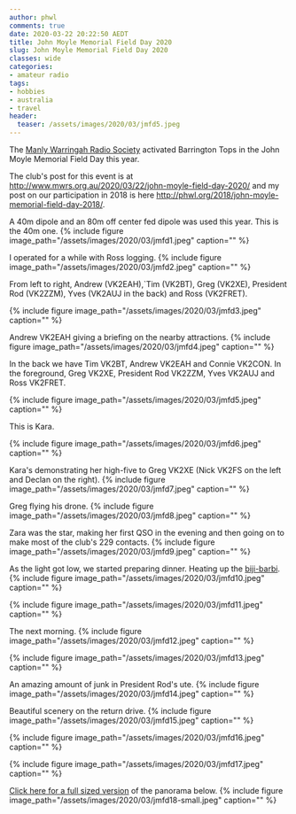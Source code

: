 ```yaml
---
author: phwl
comments: true
date: 2020-03-22 20:22:50 AEDT
title: John Moyle Memorial Field Day 2020
slug: John Moyle Memorial Field Day 2020
classes: wide
categories:
- amateur radio
tags:
- hobbies
- australia
- travel
header:
  teaser: /assets/images/2020/03/jmfd5.jpeg
---
```

The [Manly Warringah Radio Society](https://www.mwrs.org.au/) activated
Barrington Tops in the John Moyle Memorial Field Day this year.

<!-- more -->

The club's post for this event is at
<http://www.mwrs.org.au/2020/03/22/john-moyle-field-day-2020/> and
my post on our participation in 2018 is here
<http://phwl.org/2018/john-moyle-memorial-field-day-2018/>.

A 40m dipole and an 80m off center fed dipole was used this year. This is
the 40m one.
{% include figure image_path="/assets/images/2020/03/jmfd1.jpeg" caption="" %}

I operated for a while with Ross logging.
{% include figure image_path="/assets/images/2020/03/jmfd2.jpeg" caption="" %}

From left to right, Andrew (VK2EAH),`Tim (VK2BT), Greg (VK2XE), President Rod (VK2ZZM), Yves (VK2AUJ in the back) and Ross (VK2FRET).

{% include figure image_path="/assets/images/2020/03/jmfd3.jpeg" caption="" %}

Andrew VK2EAH giving a briefing on the nearby attractions.
{% include figure image_path="/assets/images/2020/03/jmfd4.jpeg" caption="" %}

In the back we have Tim VK2BT, Andrew VK2EAH and Connie VK2CON. In the foreground, Greg VK2XE, President Rod VK2ZZM, Yves VK2AUJ and Ross VK2FRET.

{% include figure image_path="/assets/images/2020/03/jmfd5.jpeg" caption="" %}

This is Kara.

{% include figure image_path="/assets/images/2020/03/jmfd6.jpeg" caption="" %}

Kara's demonstrating her high-five to Greg VK2XE (Nick VK2FS on the left
and Declan on the right).
{% include figure image_path="/assets/images/2020/03/jmfd7.jpeg" caption="" %}

Greg flying his drone.
{% include figure image_path="/assets/images/2020/03/jmfd8.jpeg" caption="" %}

Zara was the star, making her first QSO in the evening and then going on
to make most of the club's 229 contacts.
{% include figure image_path="/assets/images/2020/03/jmfd9.jpeg" caption="" %}

As the light got low, we started preparing dinner. Heating up the 
[biji-barbi](https://biji-barbi.com.au/).
{% include figure image_path="/assets/images/2020/03/jmfd10.jpeg" caption="" %}

{% include figure image_path="/assets/images/2020/03/jmfd11.jpeg" caption="" %}

The next morning.
{% include figure image_path="/assets/images/2020/03/jmfd12.jpeg" caption="" %}

{% include figure image_path="/assets/images/2020/03/jmfd13.jpeg" caption="" %}

An amazing amount of junk in President Rod's ute.
{% include figure image_path="/assets/images/2020/03/jmfd14.jpeg" caption="" %}

Beautiful scenery on the return drive.
{% include figure image_path="/assets/images/2020/03/jmfd15.jpeg" caption="" %}

{% include figure image_path="/assets/images/2020/03/jmfd16.jpeg" caption="" %}

{% include figure image_path="/assets/images/2020/03/jmfd17.jpeg" caption="" %}

[Click here for a full sized version](/assets/images/2020/03/jmfd18.jpeg) of
the panorama below.
{% include figure image_path="/assets/images/2020/03/jmfd18-small.jpeg" caption="" %}
